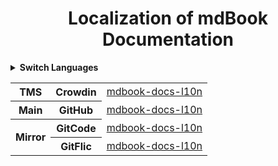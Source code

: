 <div align="center">
<h1 id="localization-of-mdbook-documentation">
Localization of mdBook Documentation
</h1>
</div>

<details><summary><strong>Switch Languages</strong></summary>
<p></p>
<ul>
  <li><a href="./README.md"><code>en_US</code> : English</a></li>
  <li><a href="./README.zh_CN.md"><code>zh_CN</code> : 简体中文</a></li>
  <li><a href="./README.zh_TW.md"><code>zh_TW</code> : 繁體中文</a></li>
</ul>
</details>

<div align="center">
  <table>
    <tbody>
      <!-- TMS -->
      <tr>
        <th rowspan="1" colspan="1" align="center" style="text-align: center; vertical-align: middle;">TMS</th>
        <th rowspan="1" colspan="1" align="center" style="text-align: center; vertical-align: middle;">Crowdin</th>
        <td rowspan="1" colspan="1" align="center" style="text-align: center; vertical-align: middle;">
          <a href="https://ltdorgtest.crowdin.com/mdbook-docs-l10n" target="_blank">mdbook-docs-l10n</a>
        </td>
      </tr>
      <!-- Main -->
      <tr>
        <th rowspan="1" colspan="1" align="center" style="text-align: center; vertical-align: middle;">Main</th>
        <th rowspan="1" colspan="1" align="center" style="text-align: center; vertical-align: middle;">GitHub</th>
        <td rowspan="1" colspan="1" align="center" style="text-align: center; vertical-align: middle;">
          <a href="https://github.com/ltdorgtest/mdbook-docs-l10n" target="_blank">mdbook-docs-l10n</a>
        </td>
      </tr>
      <!-- Mirror -->
      <tr>
        <th rowspan="2" colspan="1" align="center" style="text-align: center; vertical-align: middle;">Mirror</th>
        <th rowspan="1" colspan="1" align="center" style="text-align: center; vertical-align: middle;">GitCode</th>
        <td rowspan="1" colspan="1" align="center" style="text-align: center; vertical-align: middle;">
          <a href="https://gitcode.com/ltdorgtest/mdbook-docs-l10n" target="_blank">mdbook-docs-l10n</a>
        </td>
      </tr>
      <tr>
        <th rowspan="1" colspan="1" align="center" style="text-align: center; vertical-align: middle;">GitFlic</th>
        <td rowspan="1" colspan="1" align="center" style="text-align: center; vertical-align: middle;">
          <a href="https://gitflic.ru/project/ltdorgtest/mdbook-docs-l10n" target="_blank">mdbook-docs-l10n</a>
        </td>
      </tr>
    </tbody>
  </table>
</div>
